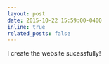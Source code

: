```yaml
---
layout: post
date: 2015-10-22 15:59:00-0400
inline: true
related_posts: false
---
```


<!-- A simple inline announcement. -->
I create the website sucessfully!
